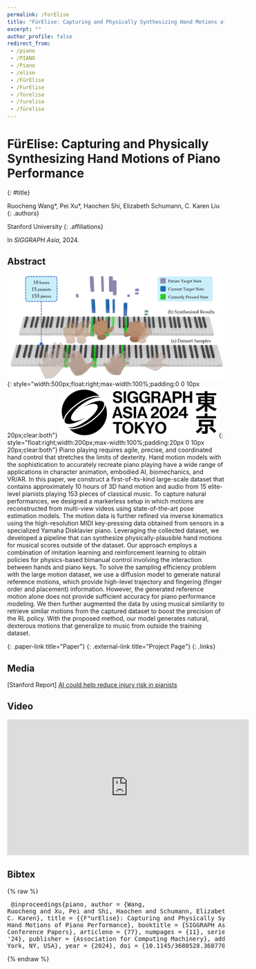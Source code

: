 ```yaml
---
permalink: /ForElise
title: "FürElise: Capturing and Physically Synthesizing Hand Motions of Piano Performance"
excerpt: ""
author_profile: false
redirect_from: 
 - /piano
 - /PIANO
 - /Piano
 - /elise
 - /FürElise
 - /FurElise
 - /forelise
 - /furelise
 - /fürelise
--- 
```


# FürElise: Capturing and Physically Synthesizing Hand Motions of Piano Performance
{: #title}

<span>Ruocheng Wang*</span>,
<span>Pei Xu*</span>,
<span>Haochen Shi</span>,
<span>Elizabeth Schumann</span>,
<span>C. Karen Liu</span>
{: .authors}

<span>Stanford University</span>
{: .affiliations}

In _SIGGRAPH Asia_, 2024.


## Abstract
![teaser](projects/ForElise/teaser.png){: style="width:500px;float:right;max-width:100%;padding:0 0 10px 20px;clear:both"}
![SIGGRAPH Asia 2024](projects/Guitar/sa2024_logo.png){: style="float:right;width:200px;max-width:100%;padding:20px 0 10px 20px;clear:both"}
Piano playing requires agile, precise, and coordinated hand control that stretches the limits of dexterity. Hand motion models with the sophistication to accurately recreate piano playing have a wide range of applications in character animation, embodied AI, biomechanics, and VR/AR. In this paper, we construct a first-of-its-kind large-scale dataset that contains approximately 10 hours of 3D hand motion and audio from 15 elite-level pianists playing 153 pieces of classical music. To capture natural performances, we designed a markerless setup in which motions are reconstructed from multi-view videos using state-of-the-art pose estimation models. The motion data is further refined via inverse kinematics using the high-resolution MIDI key-pressing data obtained from sensors in a specialized Yamaha Disklavier piano. Leveraging the collected dataset, we developed a pipeline that can synthesize physically-plausible hand motions for musical scores outside of the dataset. Our approach employs a combination of imitation learning and reinforcement learning to obtain policies for physics-based bimanual control involving the interaction between hands and piano keys. To solve the sampling efficiency problem with the large motion dataset, we use a diffusion model to generate natural reference motions, which provide high-level trajectory and fingering (finger order and placement) information. However, the generated reference motion alone does not provide sufficient accuracy for piano performance modeling. We then further augmented the data by using musical similarity to retrieve similar motions from the captured dataset to boost the precision of the RL policy. With the proposed method, our model generates natural, dexterous motions that generalize to music from outside the training dataset.


[](https://arxiv.org/abs/2410.05791){: .paper-link title="Paper"}
[](https://for-elise.github.io){: .external-link title="Project Page"}
{: .links}

## Media
\[Stanford Report\] [AI could help reduce injury risk in pianists](https://news.stanford.edu/stories/2024/12/ai-could-help-reduce-injury-risk-in-pianists)

## Video
<div style="max-width:560px">
<iframe width="560" height="315" src="https://www.youtube.com/embed/vchQ-FxH56w" frameborder="0" allow="accelerometer; autoplay; clipboard-write; encrypted-media; gyroscope; picture-in-picture; web-share" allowfullscreen></iframe>
</div>

## Bibtex
{% raw %}<pre class="bibtex">
@inproceedings{piano,
    author = {Wang, Ruocheng and Xu, Pei and Shi, Haochen and Schumann, Elizabeth and Liu, C. Karen},
    title = {{F\"urElise}: Capturing and Physically Synthesizing Hand Motions of Piano Performance},
    booktitle = {SIGGRAPH Asia 2024 Conference Papers},
    articleno = {77},
    numpages = {11},
    series = {SA '24},
    publisher = {Association for Computing Machinery},
    address = {New York, NY, USA},
    year = {2024},
    doi = {10.1145/3680528.3687703}
}
</pre>{% endraw %}

